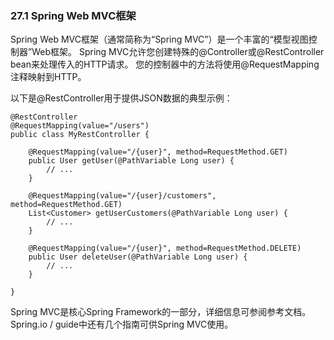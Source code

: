 ### 27.1 Spring Web MVC框架

Spring Web MVC框架（通常简称为“Spring MVC”）是一个丰富的“模型视图控制器”Web框架。 Spring MVC允许您创建特殊的@Controller或@RestController bean来处理传入的HTTP请求。 您的控制器中的方法将使用@RequestMapping注释映射到HTTP。

以下是@RestController用于提供JSON数据的典型示例：

```
@RestController
@RequestMapping(value="/users")
public class MyRestController {

    @RequestMapping(value="/{user}", method=RequestMethod.GET)
    public User getUser(@PathVariable Long user) {
        // ...
    }

    @RequestMapping(value="/{user}/customers", method=RequestMethod.GET)
    List<Customer> getUserCustomers(@PathVariable Long user) {
        // ...
    }

    @RequestMapping(value="/{user}", method=RequestMethod.DELETE)
    public User deleteUser(@PathVariable Long user) {
        // ...
    }

}

```

Spring MVC是核心Spring Framework的一部分，详细信息可参阅参考文档。 Spring.io / guide中还有几个指南可供Spring MVC使用。

